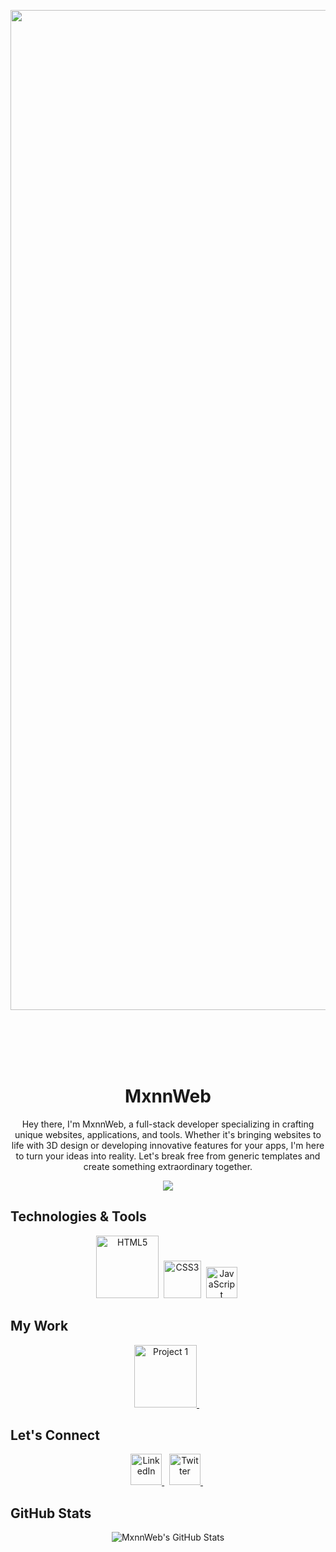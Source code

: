 <p align="center">
<img width="1600" alt="Cover (6)" src="https://github.com/MxnnWeb/banner/assets/162928236/bd665bb4-fc24-475c-901e-0be091addfd3">
</p>

<br>
<br>
<br>
<br>
<!-- Welcome Message -->
<h1 align="center">MxnnWeb </h1>

<!-- Introduction -->
<p align="center">
 Hey there, I'm MxnnWeb, a full-stack developer specializing in crafting unique websites, applications, and tools. Whether it's bringing websites to life with 3D design or developing innovative features for your apps, I'm here to turn your ideas into reality. Let's break free from generic templates and create something extraordinary together.
</p>


<!-- Typing SVG -->
<p align="center">
  <img src="https://readme-typing-svg.herokuapp.com?lines=Software+Developer;Open+Source+Enthusiast;Always+learning+new+things&center=true&width=380&height=45">
</p>


## Technologies & Tools
<p align="center">
  <!-- HTML5 -->
  <img src="https://github.com/MxnnWeb/banner/assets/162928236/340ea828-25e6-47de-a89f-32c8f7f35d25" alt="HTML5" width="100" height="100"/>&nbsp;
  <!-- CSS3 -->
  <img src="https://brandslogos.com/wp-content/uploads/images/large/css-logo.png" alt="CSS3" width="60"/>&nbsp;
  <!-- JavaScript -->
  <img src="https://lordicon.com//cdn/icons/svg/eiysknzi-cc.svg" alt="JavaScript" width="50" height="50"/>&nbsp;
  <!-- Your other technologies go here -->
</p>

## My Work
<!-- Feature some of your repositories -->
<p align="center">
  <a href="https://github.com/MxnnWeb/Project1">
    <img src="https://lordicon.com//cdn/icons/svg/ndydpnhb-cc.svg" alt="Project 1" width="100" height="100"/>
  </a>&nbsp;
  <!-- Add more project icons here -->
</p>

## Let's Connect
<p align="center">
  <!-- LinkedIn -->
  <a href="YOUR_LINKEDIN_PROFILE_URL">
    <img src="https://lordicon.com//cdn/icons/svg/bnfvwknd-cc.svg" alt="LinkedIn" width="50" height="50"/>
  </a>&nbsp;
  <!-- Twitter -->
  <a href="YOUR_TWITTER_PROFILE_URL">
    <img src="https://lordicon.com//cdn/icons/svg/wxuaklpa-cc.svg" alt="Twitter" width="50" height="50"/>
  </a>&nbsp;
  <!-- Add more social links if you like -->
</p>

## GitHub Stats
<p align="center">
  <img src="https://github-readme-stats.vercel.app/api?username=MxnnWeb&show_icons=true&theme=radical" alt="MxnnWeb's GitHub Stats">
</p>
